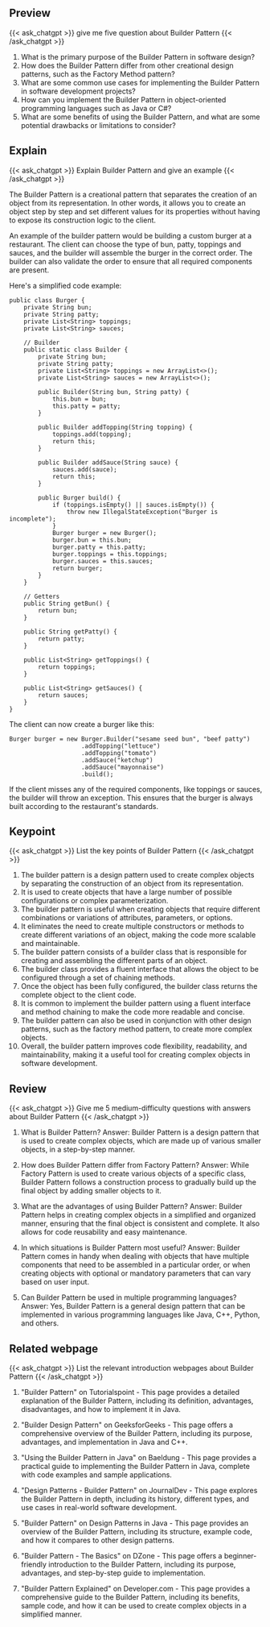 ## Preview
{{< ask_chatgpt >}}
give me five question about Builder Pattern
{{< /ask_chatgpt >}}



1. What is the primary purpose of the Builder Pattern in software design?
2. How does the Builder Pattern differ from other creational design patterns, such as the Factory Method pattern?
3. What are some common use cases for implementing the Builder Pattern in software development projects?
4. How can you implement the Builder Pattern in object-oriented programming languages such as Java or C#?
5. What are some benefits of using the Builder Pattern, and what are some potential drawbacks or limitations to consider?   

## Explain
{{< ask_chatgpt >}}
Explain Builder Pattern and give an example
{{< /ask_chatgpt >}}



The Builder Pattern is a creational pattern that separates the creation of an object from its representation. In other words, it allows you to create an object step by step and set different values for its properties without having to expose its construction logic to the client.

An example of the builder pattern would be building a custom burger at a restaurant. The client can choose the type of bun, patty, toppings and sauces, and the builder will assemble the burger in the correct order. The builder can also validate the order to ensure that all required components are present.

Here's a simplified code example:

```
public class Burger {
    private String bun;
    private String patty;
    private List<String> toppings;
    private List<String> sauces;

    // Builder
    public static class Builder {
        private String bun;
        private String patty;
        private List<String> toppings = new ArrayList<>();
        private List<String> sauces = new ArrayList<>();

        public Builder(String bun, String patty) {
            this.bun = bun;
            this.patty = patty;
        }

        public Builder addTopping(String topping) {
            toppings.add(topping);
            return this;
        }

        public Builder addSauce(String sauce) {
            sauces.add(sauce);
            return this;
        }

        public Burger build() {
            if (toppings.isEmpty() || sauces.isEmpty()) {
                throw new IllegalStateException("Burger is incomplete");
            }
            Burger burger = new Burger();
            burger.bun = this.bun;
            burger.patty = this.patty;
            burger.toppings = this.toppings;
            burger.sauces = this.sauces;
            return burger;
        }
    }

    // Getters
    public String getBun() {
        return bun;
    }

    public String getPatty() {
        return patty;
    }

    public List<String> getToppings() {
        return toppings;
    }

    public List<String> getSauces() {
        return sauces;
    }
}
```

The client can now create a burger like this:

```
Burger burger = new Burger.Builder("sesame seed bun", "beef patty")
                    .addTopping("lettuce")
                    .addTopping("tomato")
                    .addSauce("ketchup")
                    .addSauce("mayonnaise")
                    .build();
```

If the client misses any of the required components, like toppings or sauces, the builder will throw an exception. This ensures that the burger is always built according to the restaurant's standards.   

## Keypoint
{{< ask_chatgpt >}}
List the key points of Builder Pattern
{{< /ask_chatgpt >}}



1. The builder pattern is a design pattern used to create complex objects by separating the construction of an object from its representation.
2. It is used to create objects that have a large number of possible configurations or complex parameterization.
3. The builder pattern is useful when creating objects that require different combinations or variations of attributes, parameters, or options.
4. It eliminates the need to create multiple constructors or methods to create different variations of an object, making the code more scalable and maintainable.
5. The builder pattern consists of a builder class that is responsible for creating and assembling the different parts of an object.
6. The builder class provides a fluent interface that allows the object to be configured through a set of chaining methods.
7. Once the object has been fully configured, the builder class returns the complete object to the client code.
8. It is common to implement the builder pattern using a fluent interface and method chaining to make the code more readable and concise.
9. The builder pattern can also be used in conjunction with other design patterns, such as the factory method pattern, to create more complex objects.
10. Overall, the builder pattern improves code flexibility, readability, and maintainability, making it a useful tool for creating complex objects in software development.   

## Review
{{< ask_chatgpt >}}
Give me 5 medium-difficulty questions with answers about Builder Pattern
{{< /ask_chatgpt >}}



1. What is Builder Pattern?
Answer: Builder Pattern is a design pattern that is used to create complex objects, which are made up of various smaller objects, in a step-by-step manner. 

2. How does Builder Pattern differ from Factory Pattern?
Answer: While Factory Pattern is used to create various objects of a specific class, Builder Pattern follows a construction process to gradually build up the final object by adding smaller objects to it. 

3. What are the advantages of using Builder Pattern?
Answer: Builder Pattern helps in creating complex objects in a simplified and organized manner, ensuring that the final object is consistent and complete. It also allows for code reusability and easy maintenance. 

4. In which situations is Builder Pattern most useful?
Answer: Builder Pattern comes in handy when dealing with objects that have multiple components that need to be assembled in a particular order, or when creating objects with optional or mandatory parameters that can vary based on user input. 

5. Can Builder Pattern be used in multiple programming languages?
Answer: Yes, Builder Pattern is a general design pattern that can be implemented in various programming languages like Java, C++, Python, and others.   

## Related webpage
{{< ask_chatgpt >}}
List the relevant introduction webpages about Builder Pattern
{{< /ask_chatgpt >}}



1. "Builder Pattern" on Tutorialspoint - This page provides a detailed explanation of the Builder Pattern, including its definition, advantages, disadvantages, and how to implement it in Java.

2. "Builder Design Pattern" on GeeksforGeeks - This page offers a comprehensive overview of the Builder Pattern, including its purpose, advantages, and implementation in Java and C++.

3. "Using the Builder Pattern in Java" on Baeldung - This page provides a practical guide to implementing the Builder Pattern in Java, complete with code examples and sample applications.

4. "Design Patterns - Builder Pattern" on JournalDev - This page explores the Builder Pattern in depth, including its history, different types, and use cases in real-world software development.

5. "Builder Pattern" on Design Patterns in Java - This page provides an overview of the Builder Pattern, including its structure, example code, and how it compares to other design patterns.

6. "Builder Pattern - The Basics" on DZone - This page offers a beginner-friendly introduction to the Builder Pattern, including its purpose, advantages, and step-by-step guide to implementation.

7. "Builder Pattern Explained" on Developer.com - This page provides a comprehensive guide to the Builder Pattern, including its benefits, sample code, and how it can be used to create complex objects in a simplified manner.   

